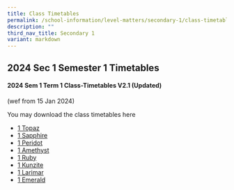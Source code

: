 ```yaml
---
title: Class Timetables
permalink: /school-information/level-matters/secondary-1/class-timetables/
description: ""
third_nav_title: Secondary 1
variant: markdown
---
```

## 2024 Sec 1 Semester 1 Timetables

#### 2024 Sem 1 Term 1 Class-Timetables V2.1 (Updated)
(wef from 15 Jan 2024)

You may download the class timetables here



*   <a target="_blank" href="/files/Class%20Timetables/2024_Term1_V2_1/2024_SEM1_S1T__TT_V2_1.pdf">1 Topaz</a>
*   <a target="_blank" href="/files/Class%20Timetables/2024_Term1_V2_1/2024_SEM1_S1S__TT_V2_1.pdf">1 Sapphire</a>
*   <a target="_blank" href="/files/Class%20Timetables/2024_Term1_V2_1/2024_SEM1_S1P__TT_V2_1.pdf">1 Peridot</a>
*   <a target="_blank" href="/files/Class%20Timetables/2024_Term1_V2_1/2024_SEM1_S1A__TT_V2_1.pdf">1 Amethyst</a>
*   <a target="_blank" href="/files/Class%20Timetables/2024_Term1_V2_1/2024_SEM1_S1R__TT_V2_1.pdf">1 Ruby</a>
*   <a target="_blank" href="/files/Class%20Timetables/2024_Term1_V2_1/2024_SEM1_S1K__TT_V2_1.pdf">1 Kunzite</a>
*   <a target="_blank" href="/files/Class%20Timetables/2024_Term1_V2_1/2024_SEM1_S1L__TT_V2_1.pdf">1 Larimar</a>
*   <a target="_blank" href="/files/Class%20Timetables/2024_Term1_V2_1/2024_SEM1_S1E__TT_V2_1.pdf">1 Emerald</a>